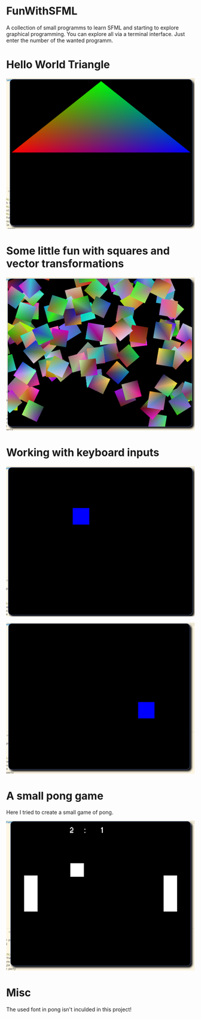 # FunWithSFML

A collection of small programms to learn SFML and starting to explore graphical programming. You can explore all via a terminal interface. Just enter the number of the wanted programm.

# Hello World Triangle

![triangle_classic](docs/images/triangle_classic.png)

# Some little fun with squares and vector transformations

![square_party](docs/images/square_party.png)

# Working with keyboard inputs

![moving_one](docs/images/moving_one.png)

![moving_two](docs/images/moving_two.png)

# A small pong game

Here I tried to create a small game of pong.

![pong](docs/images/pong.png)

# Misc

The used font in pong isn't inculded in this project!